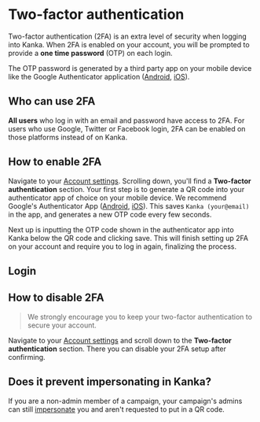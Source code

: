 # Two-factor authentication

Two-factor authentication (2FA) is an extra level of security when logging into Kanka. When 2FA is enabled on your account, you will be prompted to provide a **one time password** (OTP) on each login.

The OTP password is generated by a third party app on your mobile device like the Google Authenticator application ([Android](https://play.google.com/store/apps/details?id=com.google.android.apps.authenticator2), [iOS](https://apps.apple.com/us/app/google-authenticator/id388497605)).

## Who can use 2FA

**All users** who log in with an email and password have access to 2FA. For users who use Google, Twitter or Facebook login, 2FA can be enabled on those platforms instead of on Kanka.

## How to enable 2FA

Navigate to your [Account settings](https://kanka.io/en-US/settings/account). Scrolling down, you'll find a **Two-factor authentication** section. Your first step is to generate a QR code into your authenticator app of choice on your mobile device. We recommend Google's Authenticator App ([Android](https://play.google.com/store/apps/details?id=com.google.android.apps.authenticator2), [iOS](https://apps.apple.com/us/app/google-authenticator/id388497605)). This saves `Kanka (your@email)` in the app, and generates a new OTP code every few seconds.

Next up is inputting the OTP code shown in the authenticator app into Kanka below the QR code and clicking save. This will finish setting up 2FA on your account and require you to log in again, finalizing the process.

## Login

## How to disable 2FA

> We strongly encourage you to keep your two-factor authentication to secure your account.

Navigate to your [Account settings](https://kanka.io/en-US/settings/account) and scroll down to the **Two-factor authentication** section. There you can disable your 2FA setup after confirming.

## Does it prevent impersonating in Kanka?

If you are a non-admin member of a campaign, your campaign's admins can still [impersonate](/guides/testing-permissions#switching-to-another-user) you and aren't requested to put in a QR code.
